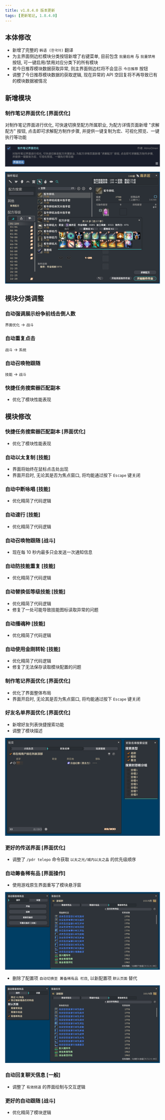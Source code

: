 ```yaml
---
title: v1.8.4.0 版本更新
tags: [更新笔记, 1.8.4.0]
---
```


## 本体修改

- 新增了完整的 `韩语 (한국어)` 翻译
- 为主界面侧边栏模块分类按钮新增了右键菜单, 目前包含 `批量启用` 与 `批量禁用` 按钮, 可一键启用/禁用对应分类下的所有模块
- 若今日推荐模块数据获取异常, 则主界面侧边栏将不会显示 `今日推荐` 按钮
- 调整了今日推荐模块数据的获取逻辑, 现在异常的 API 空回复将不再导致已有的模块数据被情况

## 新增模块

### 制作笔记界面优化 [界面优化]

对制作笔记界面进行优化, 可快速切换至配方所属职业, 为配方详情页面新增 "求解配方" 按钮, 点击即可求解配方制作步骤, 并提供一键复制为宏、可视化预览、一键执行等功能

![OptimizedRecipeNote](/assets/Changelog/1.8.3.0/OptimizedRecipeNote.png)

![OptimizedRecipeNote-UI](/assets/Changelog/1.8.3.0/OptimizedRecipeNote-UI.png)

## 模块分类调整

### 自动强调展示纷争前线击倒人数

`界面优化` → `战斗`

### 自动重复点击

`战斗` → `系统`

### 自动召唤物跟随

`技能` → `战斗`

### 快捷任务搜索器匹配副本

- 优化了模块性能表现

## 模块修改

### 快捷任务搜索器匹配副本 [界面优化]

- 优化了模块性能表现

### 自动以太复制 [技能]

- 界面将始终在鼠标点击处出现
- 界面开启时, 无论其是否为焦点窗口, 将均能通过按下 `Escape` 键关闭

### 自动中断咏唱 [技能]

- 优化精简了代码逻辑

### 自动速行 [技能]

- 优化精简了代码逻辑

### 自动召唤物跟随 [战斗]

- 现在每 10 秒内最多只会发送一次通知信息

### 自动防技能重复 [技能]

- 优化精简了代码逻辑

### 自动替换低等级技能 [技能]

- 优化精简了代码逻辑
- 修复了一处可能导致技能图标读取异常的问题

### 自动播魂种 [技能]

- 优化精简了代码逻辑

### 自动使用金刚转轮 [技能]

- 优化精简了代码逻辑
- 修复了无法保存读取模块配置的问题

### 制作笔记界面优化 [界面优化]

- 优化了界面整体布局
- 界面开启时, 无论其是否为焦点窗口, 将均能通过按下 `Escape` 键关闭

### 好友名单界面优化 [界面优化]

- 新增好友列表快捷搜索功能
- 调整了模块描述

![OptimizedFriendList-UI](/assets/Changelog/1.8.4.0/OptimizedFriendList-UI.png)

### 更好的传送界面 [界面优化]

- 调整了 `/pdr telepo` 命令获取 `以太之光/城内以太之晶` 的优先级顺序

### 自动筹备稀有品 [界面操作]

- 使用游戏原生界面重写了模块悬浮窗

![AutoExpertDelivery-UI](/assets/Changelog/1.8.4.0/AutoExpertDelivery-UI.png)

- 删除了配置项 `自动切换至 筹备稀有品 栏目`, 以新配置项 `默认页面` 替代

![AutoExpertDelivery-Setting](/assets/Changelog/1.8.4.0/AutoExpertDelivery-Setting.png)

### 自动回复聊天信息 [一般]

- 调整了 `有效频道` 的界面绘制与交互逻辑

### 更好的自动跟随 [战斗]

- 优化精简了模块逻辑